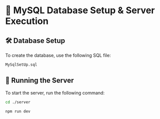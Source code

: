 # 📂 MySQL Database Setup & Server Execution

## 🛠️ Database Setup
To create the database, use the following SQL file:
```bash
MySqlSetUp.sql
```

## 🚀 Running the Server
To start the server, run the following command:
```bash
cd ./server
```

```bash
npm run dev
```
